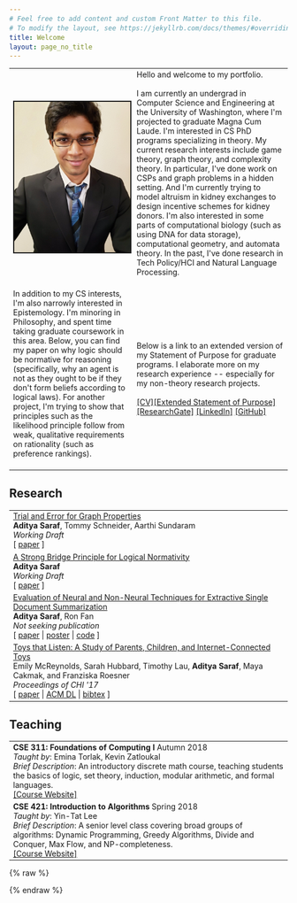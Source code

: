```yaml
---
# Feel free to add content and custom Front Matter to this file.
# To modify the layout, see https://jekyllrb.com/docs/themes/#overriding-theme-defaults
title: Welcome
layout: page_no_title
---
```

<table style="border:0px">
<tr style="border:0px">
	<td style="border:0px">
		<img src="assets/images/me.jpg" border="2" />
	</td>
	<td style="border:0px">
		Hello and welcome to my portfolio.<br><br>
		I am currently an undergrad in Computer Science and Engineering at the University of Washington, where I'm projected to graduate Magna Cum Laude. I'm interested in CS PhD programs specializing in theory.  My current research interests include game theory, graph theory, and complexity theory. In particular, I've done work on CSPs and graph problems in a hidden setting. And I'm currently trying to model altruism in kidney exchanges to design incentive schemes for kidney donors. I'm also interested in some parts of computational biology (such as using DNA for data storage), computational geometry, and automata theory. In the past, I've done research in Tech Policy/HCI and Natural Language Processing.<br><br>
	</td>
</tr>
<tr style="border:0px">
	<td style="border:0px">
		In addition to my CS interests, I'm also narrowly interested in Epistemology. I'm minoring in Philosophy, and spent time taking graduate coursework in this area. Below, you can find my paper on why logic should be normative for reasoning (specifically, why an agent is not as they ought to be if they don't form beliefs according to logical laws).	For another project, I'm trying to show that principles such as the likelihood principle follow from weak, qualitative requirements on rationality (such as preference rankings).<br><br>
	</td>
	<td style="border:0px">		
		Below is a link to an extended version of my Statement of Purpose for graduate programs. I elaborate more on my research experience -- especially for my non-theory research projects.<br><br>
		<a href="assets/documents/cv.pdf">[CV]</a><a href="assets/documents/sop.pdf">[Extended Statement of Purpose]</a><br>
		<a href="https://www.researchgate.net/profile/Aditya_Saraf4">[ResearchGate]</a>
		<a href="https://www.linkedin.com/in/aditya-saraf-83995214a/">[LinkedIn]</a>
		<a href="https://github.com/AdityaSaraf">[GitHub]</a>
	</td>
</tr>
</table>


## Research
<table width="100%" align="center" border="0" cellspacing="0" cellpadding="0"><tr>
	    <td valign="top">
	      <div class='paper_title'>
	        <a href="assets/documents/hidden_graph.pdf">Trial and Error for Graph Properties</a>
	      </div>
	      <div class='paper_rest'>
	        <b>Aditya Saraf</b>, Tommy Schneider, Aarthi Sundaram<br/>
	        <i>Working Draft</i><br/>
	        [ <a href="assets/documents/hidden_graph.pdf">paper</a> ]
	      </div>
	      <div class="paper_bottom_space"></div>
	    </td>
	  </tr>
	  <tr>
	    <td valign="top">
	      <div class='paper_title'>
	        <a href="assets/documents/logical_normativity.pdf">A Strong Bridge Principle for Logical Normativity</a>
	      </div>
	      <div class='paper_rest'>
	        <b>Aditya Saraf</b><br/>
	        <i>Working Draft</i><br/>
	        [ <a href="assets/documents/logical_normativity.pdf">paper</a> ]
	      </div>
	      <div class="paper_bottom_space"></div>
	    </td>
	  </tr>
	  <tr>
	    <td valign="top">
	      <div class='paper_title'>
	        <a href="assets/documents/sds_paper.pdf">Evaluation of Neural and Non-Neural Techniques for Extractive Single Document Summarization</a>
	      </div>
	      <div class='paper_rest'>
	        <b>Aditya Saraf</b>, Ron Fan<br/>
	        <i>Not seeking publication</i><br/>
	        [ <a href="assets/documents/sds_paper.pdf">paper</a> | <a href="assets/documents/sds_poster.pdf">poster</a> | <a href="https://github.com/AdityaSaraf/primeapeNLP">code</a> ]
	      </div>
	      <div class="paper_bottom_space"></div>
	    </td>
	  </tr>
	  <tr>
	    <td valign="top">
	      <div class='paper_title'>
	        <a href="assets/documents/toys.pdf">Toys that Listen: A Study of Parents, Children, and Internet-Connected Toys</a>
	      </div>
	      <div class='paper_rest'>
	        Emily McReynolds, Sarah Hubbard, Timothy Lau, <b>Aditya Saraf</b>, Maya Cakmak, and Franziska Roesner<br/>
	        <i>Proceedings of CHI '17</i><br/>
	        [ <a href="assets/documents/toys.pdf">paper</a> | <a href="https://dl.acm.org/citation.cfm?doid=3025453.3025735">ACM DL</a> | <a href="assets/documents/toys_bibtex.txt">bibtex</a> ]
	      </div>
	      <div class="paper_bottom_space"></div>
	    </td>
	</tr>
</table>

## Teaching
<table width="100%" align="center" border="0" cellspacing="0" cellpadding="0"><tr>
	<td valign="top">
      <b>CSE 311: Foundations of Computing I</b> Autumn 2018<br/>
      <i>Taught by</i>: Emina Torlak, Kevin Zatloukal<br/>
      <i>Brief Description</i>: An introductory discrete math course, teaching students the basics of logic, set theory, induction, modular arithmetic, and formal languages.<br/>
      <a href="https://courses.cs.washington.edu/courses/cse311/18au/">[Course Website]</a>
      <div class="paper_bottom_space"></div>
    </td>
  </tr>
  <tr>
	<td valign="top">
      <b>CSE 421: Introduction to Algorithms</b> Spring 2018<br/>
      <i>Taught by</i>: Yin-Tat Lee<br/>
      <i>Brief Description</i>: A senior level class covering broad groups of algorithms: Dynamic Programming, Greedy Algorithms, Divide and Conquer, Max Flow, and NP-completeness.<br/>
      <a href="https://courses.cs.washington.edu/courses/cse421/18sp/">[Course Website]</a>
      <div class="paper_bottom_space"></div>
    </td>
  </tr>
  <tr>
</table>

{% raw %}

{% endraw %}
